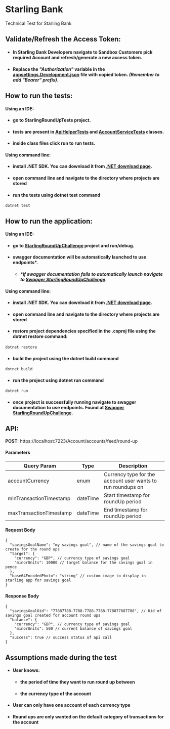 # Starling Bank
Technical Test for Starling Bank

## Validate/Refresh the Access Token:
* #### In Starling Bank Developers navigate to Sandbox Customers pick required Account and refresh/generate a new access token.
* #### Replace the _"Authorization"_ variable in the [appsettings.Development.json](StarlingRoundUpChallenge/appsettings.Development.json) file with copied token. _(Remember to add "Bearer" prefix)_.

## How to run the tests:

#### Using an IDE:
* #### go to **StarlingRoundUpTests** project.
* #### tests are present in [ApiHelperTests](StarlingRoundUpChallengeTests/Helpers/ApiHelperTests.cs) and [AccountServiceTests](StarlingRoundUpChallengeTests/Services/AccountServiceTests.cs) classes. 
* #### inside class files click run to run tests.
#### Using command line:
* #### install .NET SDK. You can download it from [.NET download page](https://dotnet.microsoft.com/en-us/download/dotnet).
* #### open command line and navigate to the directory where projects are stored
* #### run the tests using dotnet test command
```console
dotnet test
```

## How to run the application:
#### Using an IDE:
* #### go to [StarlingRoundUpChallenge](StarlingRoundUpChallenge/StarlingRoundUpChallenge.csproj) project and run/debug.
* #### swagger documentation will be automatically launched to use endpoints*.
  * #### _*if swagger documentation fails to automatically launch navigate to [Swagger StarlingRoundUpChallenge](https://localhost:7223/swagger/index.html)_.
#### Using command line:
* #### install .NET SDK. You can download it from [.NET download page](https://dotnet.microsoft.com/en-us/download/dotnet).
* #### open command line and navigate to the directory where projects are stored
* #### restore project dependencies specified in the .csproj file using the dotnet restore command:
```console
dotnet restore
```
* #### build the project using the dotnet build command
```console
dotnet build
```
* #### run the project using dotnet run command
```console
dotnet run
```
* #### once project is successfully running navigate to swagger documentation to use endpoints. Found at [Swagger StarlingRoundUpChallenge](https://localhost:7223/swagger/index.html). 


## API:
**POST**: https://localhost:7223/Account/accounts/feed/round-up
#### Parameters


| Query Param             | Type     | Description                                                 |
|-------------------------|----------|-------------------------------------------------------------|
| accountCurrency         | enum     | Currency type for the account user wants to run roundups on |
| minTransactionTimestamp | dateTime | Start timestamp for roundUp period                          |
| maxTransactionTimestamp | dateTime | End timestamp for roundUp period                            |

#### Request Body

```json5
{
  "savingsGoalName": "my savings goal", // name of the savings goal to create for the round ups
  "target": {
    "currency": "GBP", // currency type of savings goal
    "minorUnits": 10000 // target balance for the savings goal in pence
  },
  "base64EncodedPhoto": "string" // custom image to display in starling app for savings goal
}
```

#### Response Body

````json5
{
  "savingsGoalUid": "77887788-7788-7788-7788-778877887788", // Uid of savings goal created for account round ups
  "balance": {
    "currency": "GBP", // currency type of savings goal
    "minorUnits": 500 // current balance of savings goal 
  },
  "success": true // success status of api call
}
````

## Assumptions made during the test
* #### User knows:
  * #### the period of time they want to run round up between
  * #### the currency type of the account
* #### User can only have one account of each currency type
* #### Round ups are only wanted on the default category of transactions for the account
